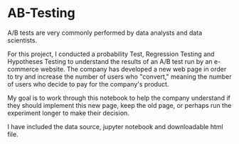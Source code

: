 # AB-Testing

A/B tests are very commonly performed by data analysts and data scientists.

For this project, I conducted a probability Test, Regression Testing and Hypotheses Testing to understand the results of an A/B test run by an e-commerce website. The company has developed a new web page in order to try and increase the number of users who "convert," meaning the number of users who decide to pay for the company's product. 

My goal is to work through this notebook to help the company understand if they should implement this new page, keep the old page, or perhaps run the experiment longer to make their decision.

I have included the data source, jupyter notebook and downloadable html file. 
